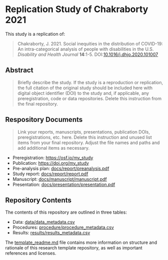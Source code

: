 # Replication Study of Chakraborty 2021

This study is a replication of:

>  Chakraborty, J. 2021. Social inequities in the distribution of COVID-19: An intra-categorical analysis of people with disabilities in the U.S. *Disability and Health Journal* **14**:1-5. DOI:[10.1016/j.dhjo.2020.101007](https://doi.org/10.1016/j.dhjo.2020.101007)

## Abstract

> Briefly describe the study. If the study is a reproduction or replication, the full citation of the original study should be included here with digital object identifier (DOI) to the study and, if applicable, any preregistration, code or data repositories. Delete this instruction from the final repository.

## Respository Documents

> Link your reports, manuscripts, presentations, publication DOIs, preregistrations, etc. here. Delete this instruction and unused list items from your final repository. Adjust the file names and paths and add additional items as necessary.

- Preregistration: https://osf.io/my_study
- Publication: https://doi.org/my_study
- Pre-analysis plan: [docs/report/preanalysis.pdf](docs/report/preanalysis.pdf)
- Study report: [docs/report/report.pdf](docs/report/report.pdf)
- Manuscript: [docs/manuscript/manuscript.pdf](docs/manuscript/manuscript.pdf)
- Presentation: [docs/presentation/presentation.pdf](docs/presentation/presentation.pdf)

## Repository Contents

The contents of this repository are outlined in three tables:
- Data: [data/data_metadata.csv](data/data_metadata.csv)
- Procedures: [procedure/procedure_metadata.csv](procedure/procedure_metadata.csv)
- Results: [results/results_metadata.csv](results/results_metadata.csv)

The [template_readme.md](template_readme.md) file contains more information on structure and rationale of this research template repository, as well as important references and licenses.
